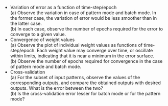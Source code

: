 - Variation of error as a function of time-step/epoch <br>
  (a) Observe the variation in case of pattern mode and batch mode. In the former case, the variation of error would be less smoother than in the latter case. <br>
  (b) In each case, observe the number of epochs required for the error to converge to a given value.
- Convergence of weight values <br>
  (a) Observe the plot of individual weight values as functions of time-step/epoch. Each weight value may converge over time, or oscillate within limits, indicating that it is near a minimum in the error surface. <br>
  (b) Observe the number of epochs required for convergence in the case of pattern mode and batch mode. <br>
- Cross-validation <br>
  (a) For the subset of input patterns, observe the values of the corresponding outputs, and compare the obtained outputs with desired outputs. What is the error between the two? <br>
  (b) Is the cross-validation error lesser for batch mode or for the pattern mode?

